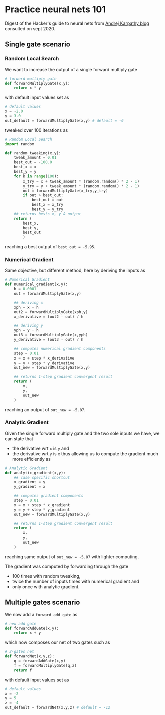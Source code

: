 # Practice neural nets 101
Digest of the Hacker's guide to neural nets from [Andrej Karpathy blog](https://karpathy.github.io/neuralnets/) consulted on sept 2020.  

## Single gate scenario

### Random Local Search
We want to increase the output of a single forward multiply gate 
```python
# forward multiply gate
def forwardMultiplyGate(x,y):
    return x * y
```
with default input values set as 
```python
# default values
x = -2.0
y = 3.0
out_default = forwardMultiplyGate(x,y) # default = -6
```
tweaked over 100 iterations as  
```python
# Random Local Search
import random

def random_tweaking(x,y):
    tweak_amount = 0.01
    best_out = -100.0
    best_x = x
    best_y = y
    for k in range(100):
        x_try = x + tweak_amount * (random.random() * 2 - 1)
        y_try = y + tweak_amount * (random.random() * 2 - 1)
        out = forwardMultiplyGate(x_try,y_try)
        if out > best_out:
            best_out = out
            best_x = x_try
            best_y = y_try
    ## returns bests x, y & output
    return (
        best_x,
        best_y,
        best_out
        )
```
reaching a best output of `best_out = -5.95`.

### Numerical Gradient
Same objective, but different method, here by deriving the inputs as
```python
# Numerical Gradient
def numerical_gradient(x,y):
    h = 0.0001
    out = forwardMultiplyGate(x,y)

    ## deriving x
    xph = x + h
    out2 = forwardMultiplyGate(xph,y)
    x_derivative = (out2 - out) / h

    ## deriving y
    yph = y + h
    out3 = forwardMultiplyGate(x,yph)
    y_derivative = (out3 - out) / h

    ## computes numerical gradient components
    step = 0.01
    x = x + step * x_derivative
    y = y + step * y_derivative
    out_new = forwardMultiplyGate(x,y)

    ## returns 1-step gradient convergent result
    return (
        x,
        y,
        out_new
    )
```
reaching an output of `out_new = -5.87`.

### Analytic Gradient
Given the single forward multiply gate and the two sole inputs we have, we can state that
* the derivative wrt `x` is `y` and
* the derivative wrt `y` is `x`
thus allowing us to compute the gradient much more efficiently as
```python
# Analytic Gradient
def analytic_gradient(x,y):
    ## case specific shortcut
    x_gradient = y
    y_gradient = x

    ## computes gradient components
    step = 0.01
    x = x + step * x_gradient
    y = y + step * y_gradient
    out_new = forwardMultiplyGate(x,y)

    ## returns 1-step gradient convergent result
    return (
        x,
        y,
        out_new
    )
```
reaching same output of `out_new = -5.87` with lighter computing.  

The gradient was computed by forwarding through the gate
* 100 times with random tweaking,
* twice the number of inputs times with numerical gradient and
* only once with analytic gradient.

## Multiple gates scenario
We now add a `forward add gate` as
```python
# new add gate
def forwardAddGate(x,y):
    return x + y
```
which now composes our net of two gates such as
```python
# 2-gates net
def forwardNet(x,y,z):
    q = forwardAddGate(x,y)
    f = forwardMultiplyGate(q,z)
    return f
```
with default input values set as
```python
# default values
x = -2
y = 5
z = -4
out_default = forwardNet(x,y,z) # default = -12
```

